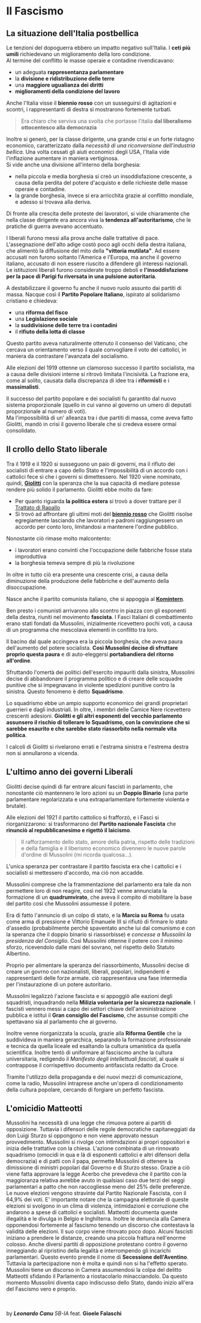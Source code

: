# Il Fascismo

## La situazione dell'Italia postbellica
Le tenzioni del dopoguerra ebbero un impatto negativo sull'Italia. I **ceti più umili** richiedevano un miglioramento della loro condizione.<br>
Al termine del conflitto le masse operaie e contadine rivendicavano:
- un adeguata **rappresentanza parlamentare**
- la **divisione e ridistribuzione delle terre**
- una **maggiore ugualianza dei diritti**
- **miglioramenti della condizione del lavoro**

Anche l'Italia visse il **biennio rosso** con un susseguirsi di agitazioni e scontri, i rappresentanti di destra si mostrarono fortemente turbati.<br>

>Era chiaro che serviva una svolta che portasse l'italia **dal liberalismo ottocentesco alla democrazia**

Inoltre si generò, per la classe dirigente, una grande crisi e un forte ristagno economico, caratterizzato dalla *necessità di una riconversione dell'industria bellica*. Una volta cessati gli aiuti economici degli USA, l'Italia vide l'inflazione aumentare in maniera vertiginosa.<br>
Si vide anche una divisione all'interno della borghesia:
- nella piccola e media borghesia si creò un insoddisfazione crescente, a causa della perdita del potere d'acquisto e delle richieste delle masse operaie e contadine.
- la grande borghesia, invece si era arricchita grazie al conflitto mondiale, e adesso si trovava alla deriva.

Di fronte alla crescita delle proteste dei lavoratori, si vide chiaramente che nella classe dirigente era ancora viva la **tendenza all'autoritarismo**, che le pratiche di guerra avevano accentuato.<br>

I liberali furono messi alla prova anche dalle trattative di pace. L'assegnazione dell'alto adige costò poco agli occhi della destra italiana, che alimentò la diffusione del mito della **"vittoria mutilata"**. Ad essere accusati non furono soltanto l'America e l'Europa, ma anche il governo italiano, accusato di non essere riuscito a difendere gli interessi nazionali. Le istituzioni liberali furono considerate troppo deboli e **l'insoddisfazione per la pace di Parigi fu riversata in una pulsione autoritaria**.<br>

A destabilizzare il governo fu anche il nuovo ruolo assunto dai partiti di massa. Nacque così il **Partito Popolare Italiano**, ispirato al solidarismo cristiano e chiedeva:
- una **riforma del fisco**
- una **Legislazione sociale**
- la **suddivisione delle terre tra i contadini**
- il **rifiuto della lotta di classe**

Questo partito aveva naturalmente ottenuto il consenso del Vaticano, che cercava un orientamento verso il quale convogliare il voto dei cattolici, in maniera da contrastare l'avanzata del socialismo.<br>

Alle elezioni del 1919 ottenne un clamoroso successo il partito socialista, ma a causa delle divisioni interne si ritrovò limitata l'incisività.
La frazione era, come al solito, causata dalla discrepanza di idee tra i **riformisti** e i **massimalisti**.<br>

Il successo del partito popolare e dei socialisti fu garantito dal nuovo sistema proporzionale (quello in cui vanno al governo un umero di deputati proporzionale al numero di voti).<br>
Ma l'impossibilità di un' alleanza tra i due partiti di massa, come aveva fatto Giolitti, mandò in crisi il governo liberale che si credeva essere ormai consolidato. <br>

## Il crollo dello Stato liberale
Tra il 1919 e il 1920 si susseguono un paio di governi, ma il rifiuto dei socialisti di entrare a capo dello Stato e l'impossibilità di un accordo con i cattolici fece sì che i governi si dimettessero. Nel 1920 viene nominato, quindi, **[Giolitti](./Italia-Giolittiana.md)** con la speranza che la sua capacità di mediare potesse rendere più solido il parlamento.
Giolitti ebbe molto da fare:
- Per quanto riguarda **la politica estera** si trovò a dover trattare per il [Trattato di Rapallo](./Il-primo-dopoguerra.md/#rapallo)   
- Si trovò ad affrontare gli ultimi moti del **[biennio rosso](./Il-primo-dopoguerra.md/#biennio_rosso)** che Giolitti risolse egregiamente lasciando che lavoratori e padroni raggiungessero un accordo per conto loro, limitandosi a mantenere l'ordine pubblico.

Nonostante ciò rimase molto malcontento:
- i lavoratori erano convinti che l'occupazione delle fabbriche fosse stata improduttiva
- la borghesia temeva sempre di più la rivoluzione

In oltre in tutto ciò era presente una crescente crisi, a causa della diminuzione della produzione delle fabbriche e dell'aumento della disoccupazione.<br>

Nasce anche il partito comunista italiano, che si appoggia al **[Komintern](./La-Rivoluzione-Russa.md/#komintern)**.<br>

Ben presto i comunisti arrivarono allo scontro in piazza con gli esponenti della destra, riuniti nel movimento **fascista**.
I Fasci Italiani di combattimento erano stati fondati da Mussolini, inizialmente ricevettero pochi voti, a causa di un programma che mescolava elementi in conflitto tra loro.<br>

Il bacino dal quale accingeva era la piccola borghesia, che aveva paura dell'aumento del potere socialista. **Così Mussolini decise di sfruttare proprio questa paura** e di auto-eleggersi **portabandiera del ritorno all'ordine**.  <br>

Sfruttando l'omertà dei politici dell'esercito impauriti dalla sinistra, Mussolini decise di abbandonare il programma politico e di creare delle scquadre punitive che si impegnavano in violente spedizioni punitive contro la sinistra. Questo fenomeno è detto **Squadrismo**.<br>

Lo squadrismo ebbe un ampio supporto economico dei grandi proprietari guerrieri e dagli industriali. In oltre, i membri delle Camice Nere ricevettero crescenti adesioni. **Giolitti e gli altri esponenti del vecchio parlamento assunsero il rischio di tollerare lo Squadrismo, con la convinzione che si sarebbe esaurito e che sarebbe stato riassorbito nella normale vita politica**.<br>     

I calcoli di Giolitti si rivelarono errati e l'estrama sinistra e l'estrema destra non si annullarono a vicenda.

## L'ultimo anno dei governi Liberali
Giolitti decise quindi di far entrare alcuni fascisti in parlamento, che nonostante ciò mantennero le loro azioni su un **Doppio Binario** (una parte parlamentare regolarizzata e una extraparlamentare fortemente violenta e brutale).<br>

Alle elezioni del 1921 il partito cattolico si frafforzò, e i Fasci si riorganizzarono: si trasformarono del **Partito nazionale Fascista** che **rinunciò al repubblicanesimo e rigettò il laicismo**.<br>

> Il rafforzamento dello stato, amore della patria, rispetto delle tradizioni e della famiglia e il liberismo economico divennero le nuove parole d'ordine di Mussolini (mi ricorda qualcosa...). <br>

L'unica speranza per contrastare il partito fascista era che i cattolici e i socialisti si mettessero d'accordo, ma ciò non accadde.<br>

Mussolini comprese che la frammentazione del parlamento era tale da non permettere loro di non reagire, così nel 1922 venne annunciata la formazione di un **quadrumvirato**, che aveva il compito di mobilitare la base del partito così che Mussolini assumesse il potere.<br>

Era di fatto l'annuncio di un colpo di stato, e la **Marcia su Roma** fu usata come arma di pressione e Vittorio Emanuele III si rifiutò di firmare lo stato d'assedio (probabilmente perchè spaventato anche lui dal comunismo e con la speranza che il doppio binario si riassorbisse)  e *concesse a Mussolini la presidenza del Consiglio*. Così Mussolini ottenne il potere con il minimo sforzo, ricevendolo dalle mani del sovrano, nel rispetto dello Statuto Albertino.<br>

Proprio per alimentare la speranza del riassorbimento, Mussolini decise di creare un govrno con nazionalisti, liberali, popolari, indipendenti e rappresentanti delle forze armate. ciò rappresentava una fase intermedia per l'instaurazione di un potere autoritario.<br>

Mussolini legalizzò l'azione fascista e si appoggiò alle eazioni degli squadristi, inquadrando nella **Milizia volontaria per la sicurezza nazionale**.
I fascisti vennero messi a capo dei settori chiave dell'amministrazione pubblica e istituì il **Gran consiglio del Fascismo**, che assunse compiti che spettavano sia al parlamento che al governo.<br>

Inoltre venne riorganizzata la scuola, grazie alla **Riforma Gentile** che la suddivideva in maniera gerarchica, separando la formazione professionale e tecnica da quella liceale ed esaltando la cultura umanistica da quella scientifica. Inoltre tentò di uniformare al fasciscmo anche la cultura universitaria, redigendo il *Manifesto degli intellettuali fascisti*, al quale si contrappose il corrispettivo documento antifascista redatto da Croce.<br>

Tramite l'utilizzo della propaganda e dei nuovi mezzi di comunicazione, come la radio, Mussolini intraprese anche un'opera di condizionamento della cultura popolare, cercando di forgiare un perfetto fascista. 

## L'omicidio Matteotti
Mussolini ha necessità di una legge che rimuova potere ai partiti di opposizione. Tuttavia i difensori delle regole democratiche capitaneggiati da don Luigi Sturzo si oppongono e non viene approvato nessun provvedimento.
Mussolini si rivolge con intimidazioni ai propri oppositori e inizia delle trattative con la chiesa. L'azione combinata di un rinnovato squadrismo (omocidi in qua e là di esponenti cattolici e altri difensori della democrazia) e di patti con il papa, permette Mussolini di ottenere la dimissione di ministri popolari dal Governo e di Sturzo stesso. Grazie a ciò viene fatta approvare la legge Acerbo che prevedeva che il partito con la maggioranza relativa avrebbe avuto in qualsiasi caso due terzi dei seggi parlamentari a patto che non raccogliesse meno del 25% delle preferenze.
Le nuove elezioni vengono stravinte dal Partito Nazionale Fascista, con il 64,9% dei voti.
E' importante notare che la campagna elettorale di queste elezioni si svolgono in un clima di violenza, intimidazioni e corruzione che andarono a spese di cattolici e socialisti.
Matteotti documenta queste illegalità e le divulga in Belgio e Inghilterra. Inoltre le denuncia alla Camera opponendosi fortemente al fascismo tenendo un discorso che contestava la validità delle elezioni.
Il suo corpo viene ritrovato poco dopo.
Alcuni fascisti iniziano a prendere le distanze, creando una piccola frattura nell'enorme colosso.
Anche diversi partiti di opposizione protestano contro il governo inneggiando al ripristino della legalità e interrompendo gli incarichi parlamentari.
Questo evento prende il nome di **Secessione dell'Aventino**.
Tuttavia la partecipazione non è molta e quindi non si ha l'effetto sperato.
Mussolini tiene un discorso in Camera assumendosi la colpa del delitto Matteotti sfidando il Parlamento a riostacolarlo minacciandolo.
Da questo momento Mussolini diventa capo indiscusso dello Stato, dando inizio all'era del Fascismo vero e proprio.


<br><br>
by ***Leonardo Canu*** *5B-IA*
feat. **Gioele Falaschi**

